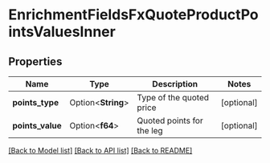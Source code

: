 # EnrichmentFieldsFxQuoteProductPointsValuesInner

## Properties

Name | Type | Description | Notes
------------ | ------------- | ------------- | -------------
**points_type** | Option<**String**> | Type of the quoted price | [optional]
**points_value** | Option<**f64**> | Quoted points for the leg | [optional]

[[Back to Model list]](../README.md#documentation-for-models) [[Back to API list]](../README.md#documentation-for-api-endpoints) [[Back to README]](../README.md)


